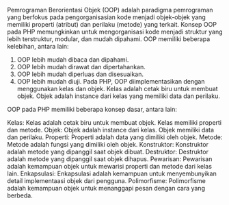 Pemrograman Berorientasi Objek (OOP) adalah paradigma pemrograman yang berfokus pada pengorganisasian kode menjadi objek-objek yang memiliki properti (atribut) dan perilaku (metode) yang terkait. Konsep OOP pada PHP memungkinkan untuk mengorganisasi kode menjadi struktur yang lebih terstruktur, modular, dan mudah dipahami. 
OOP memiliki beberapa kelebihan, antara lain:
1. OOP lebih mudah dibaca dan dipahami.
2. OOP lebih mudah dirawat dan dipertahankan.
3. OOP lebih mudah diperluas dan disesuaikan.
4. OOP lebih mudah diuji.
Pada PHP, OOP diimplementasikan dengan menggunakan kelas dan objek. Kelas adalah cetak biru untuk membuat objek. Objek adalah instance dari kelas yang memiliki data dan perilaku.

OOP pada PHP memiliki beberapa konsep dasar, antara lain:

Kelas: Kelas adalah cetak biru untuk membuat objek. Kelas memiliki properti dan metode.
Objek: Objek adalah instance dari kelas. Objek memiliki data dan perilaku.
Properti: Properti adalah data yang dimiliki oleh objek.
Metode: Metode adalah fungsi yang dimiliki oleh objek.
Konstruktor: Konstruktor adalah metode yang dipanggil saat objek dibuat.
Destruktor: Destruktor adalah metode yang dipanggil saat objek dihapus.
Pewarisan: Pewarisan adalah kemampuan objek untuk mewarisi properti dan metode dari kelas lain.
Enkapsulasi: Enkapsulasi adalah kemampuan untuk menyembunyikan detail implementaasi objek dari pengguna.
Polimorfisme: Polimorfisme adalah kemampuan objek untuk menanggapi pesan dengan cara yang berbeda.